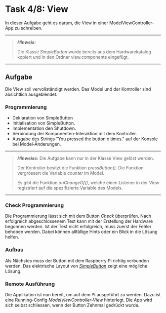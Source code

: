 # Task 4/8: View
In dieser Aufgabe geht es darum, die View in einer ModelViewController-App zu schreiben.

---
> **_Hinweis:_**
>
> Die Klasse *SimpleButton* wurde bereits aus dem Hardwarekatalog kopiert und
> in den Ordner view.components eingefügt.
---

## Aufgabe
Die View soll vervollständigt werden. Das Model und der Kontroller sind absichtlich ausgeblendet.

### Programmierung
- Deklaration von SimpleButton
- Initialisation von SimpleButton.
- Implementation den Shutdown.
- Verbindung der Komponenten-Interaktion mit dem Kontroller.
- Ausgabe des Strings "You pressed the button x times." auf der Konsole bei Model-Änderungen.

---
> **_Hinweise:_**
> Die Aufgabe kann nur in der Klasse View gelöst werden.
> 
> Der Kontroller besitzt die Funktion *pressButton()*. Die Funktion vergrössert die Variable *counter* im Model.
> 
> Es gibt die Funktion *onChangeOf()*, welche einen Listener in der View registriert auf die spezifizierte Variable des Models.
---

### Check Programmierung
Die Programmierung lässt sich mit dem Button *Check* überprüfen. Nach erfolgreich abgeschlossenem Test kann mit der
Erstellung der Hardware begonnen werden. Ist der Test nicht erfolgreich, muss zuerst der Fehler behoben werden. Dabei können
allfällige Hints oder ein Blick in die Lösung helfen.

### Aufbau
Als Nächstes muss der Button mit dem Raspberry Pi richtig verbunden werden. Das elektrische Layout von
[*SimpleButton*](https://pi4j.com/examples/components/simplebutton/) zeigt eine mögliche Lösung.

### Remote Ausführung
Die Applikation ist nun bereit, um auf dem Pi ausgeführt zu werden. Dazu ist eine
Running-Config *ModelViewController-View* hinterlegt. Die App wird sich selbst schliessen, wenn der Button Zehnmal 
gedrückt wurde.